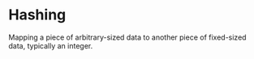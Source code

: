 # Hashing

Mapping a piece of arbitrary-sized data to another piece of fixed-sized data, typically an integer.
